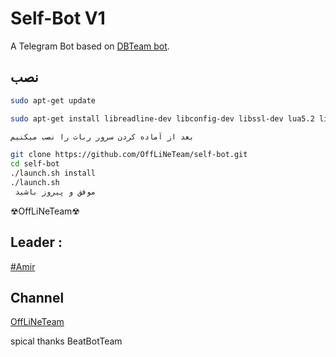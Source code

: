 Self-Bot V1
============

A Telegram Bot based on [DBTeam bot](https://github.com/Josepdal/DBTeam).

نصب 
------------
```bash
sudo apt-get update

sudo apt-get install libreadline-dev libconfig-dev libssl-dev lua5.2 liblua5.2-dev libevent-dev make unzip git redis-server g++ libjansson-dev libpython-dev expat libexpat1-dev
```

```bash
بعد از آماده کردن سرور ربات را نصب میکنیم

git clone https://github.com/OffLiNeTeam/self-bot.git 
cd self-bot
./launch.sh install
./launch.sh 
 موفق و پیروز باشید 
```


☢OffLiNeTeam☢

Leader : 
-----------------
[#Amir](http://telegram.me/This_Is_Amir)

 Channel
-----------------
[OffLiNeTeam](http://telegram.me/OffLiNeTeam)


spical thanks BeatBotTeam
 
